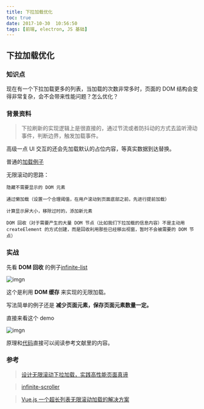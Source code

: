 ```yaml
---
title: 下拉加载优化
toc: true
date: 2017-10-30  10:56:50
tags: [前端, electron, JS 基础]
---
```


## 下拉加载优化

### 知识点

现在有一个下拉加载更多的列表，当加载的次数非常多时，页面的 DOM 结构会变得非常复杂，会不会带来性能问题？怎么优化？

### 背景资料

> 下拉刷新的实现逻辑上是很直接的，通过节流或者防抖动的方式去监听滑动事件，判断边界，触发加载事件。

高级一点 UI 交互的还会先加载默认的占位内容，等真实数据到达替换。

普通的[加载例子](http://www.caijinfeng.com/temp/pull/examples/index.html)


无限滚动的思路：

`隐藏不需要显示的 DOM 元素`

`通过懒加载（设置一个合理阈值，在用户滚动到页面底部之前，先进行提前加载）`

`计算显示屏大小，移除过时的，添加新元素`

`DOM 回收（对于需要产生的大量 DOM 节点（比如我们下拉加载的信息内容）不是主动用 createElement 的方式创建，而是回收利用那些已经移出视窗，暂时不会被需要的 DOM 节点）`

### 实战

先看 **DOM 回收** 的例子[infinite-list](https://github.com/roeierez/infinite-list)

![imgn](http://haoqiao.qiniudn.com/infinite-list.gif)

这个是利用 **DOM 缓存** 来实现的无限加载。

写法简单的例子还是 **减少页面元素，保存页面元素数量一定。**

直接来看这个 demo

![imgn](http://haoqiao.qiniudn.com/infinite-vue-list.gif)

原理和[代码](https://github.com/hejianxian/vue-list)直接可以阅读参考文献里的内容。






### 参考

> [设计无限滚动下拉加载，实践高性能页面真谛](https://segmentfault.com/a/1190000008518315)

> [infinite-scroller](https://developers.google.com/web/updates/2016/07/infinite-scroller)

> [Vue.js 一个超长列表无限滚动加载的解决方案](https://juejin.im/entry/5819993fbf22ec0068aab054)

